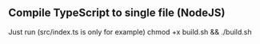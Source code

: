 ## Compile TypeScript to single file (NodeJS)

Just run (src/index.ts is only for example)
chmod +x build.sh && ./build.sh
